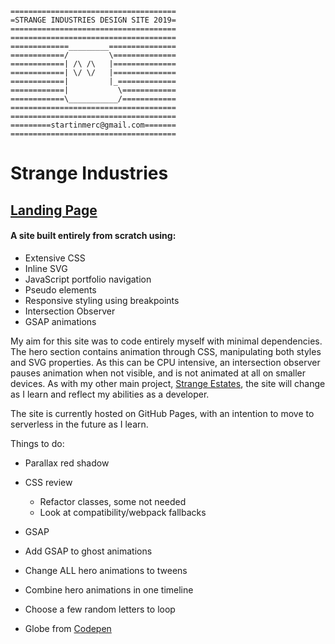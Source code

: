 ```
=====================================
=STRANGE INDUSTRIES DESIGN SITE 2019=
=====================================
=====================================
=============_________===============
============/         \==============
============| /\ /\   |==============
============| \/ \/   |==============
============|         |_=============
============|           \============
============\___________/============
=====================================
=====================================
=========startinmerc@gmail.com=======
=====================================
```
# Strange Industries

## [Landing Page](https://www.strangeindustries.co.uk)

#### A site built entirely from scratch using:

* Extensive CSS
* Inline SVG
* JavaScript portfolio navigation
* Pseudo elements
* Responsive styling using breakpoints
* Intersection Observer
* GSAP animations

My aim for this site was to code entirely myself with minimal dependencies.
The hero section contains animation through CSS, manipulating both styles and SVG properties.
As this can be CPU intensive, an intersection observer pauses animation when not visible, and is not animated at all on smaller devices.
As with my other main project, [Strange Estates](https://github.com/startinmerc/strange-estates), the site will change as I learn and reflect my abilities as a developer.

The site is currently hosted on GitHub Pages, with an intention to move to serverless in the future as I learn.

Things to do:
* Parallax red shadow
* CSS review
	* Refactor classes, some not needed
	* Look at compatibility/webpack fallbacks

* GSAP
 * Add GSAP to ghost animations
 * Change ALL hero animations to tweens
 * Combine hero animations in one timeline
 * Choose a few random letters to loop
 * Globe from [Codepen](https://codepen.io/startinmerc/pen/mddqWmJ)
